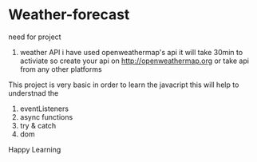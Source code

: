 # Weather-forecast
need for project
1. weather API i have used openweathermap's api
   it will take 30min to activiate so create your api on http://openweathermap.org
or take api from any other platforms

This project is very basic in order to learn the javacript this will help to understnad the 
1. eventListeners
2. async functions
3. try & catch
4. dom

Happy Learning
